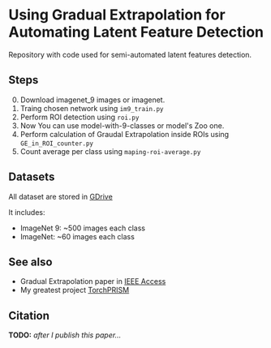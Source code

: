 # Using Gradual Extrapolation for Automating Latent Feature Detection

Repository with code used for semi-automated latent features detection.



## Steps

0. Download imagenet_9 images or imagenet.
0. Traing chosen network using `im9_train.py`
0. Perform ROI detection using `roi.py`
0. Now You can use model-with-9-classes or model's Zoo one.
0. Perform calculation of Graudal Extrapolation inside ROIs using `GE_in_ROI_counter.py`
0. Count average per class using `maping-roi-average.py`

## Datasets
All dataset are stored in [GDrive](https://drive.google.com/drive/folders/1atlC696a0WEakXzSGFkcOtQE3S6yyIU6?usp=share_link)

It includes:
- ImageNet 9: ~500 images each class
- ImageNet: ~60 images each class


## See also
- Gradual Extrapolation paper in [IEEE Access](https://ieeexplore.ieee.org/document/9468713)
- My greatest project [TorchPRISM](https://github.com/szandala/TorchPRISM)

## Citation

**TODO:** *after I publish this paper...*
